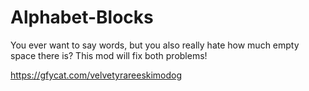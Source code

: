 # Alphabet-Blocks

You ever want to say words, but you also really hate how much empty space there is? This mod will fix both problems!

https://gfycat.com/velvetyrareeskimodog
